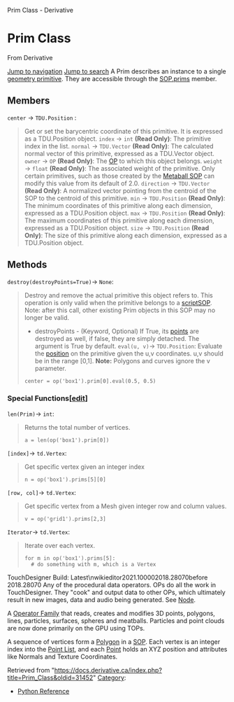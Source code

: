 

Prim Class - Derivative




# Prim Class
From Derivative

[Jump to navigation](#mw-head)
[Jump to search](#searchInput)
A Prim describes an instance to a single [geometry primitive](Primitive.html "Primitive"). They are accessible through the [SOP.prims](SOP_Class.html "SOP Class") member.
  

## Members
`center` → `TDU.Position` :
> Get or set the barycentric coordinate of this primitive. It is expressed as a TDU.Position object.
`index` → `int` **(Read Only)**:
> The primitive index in the list.
`normal` → `TDU.Vector` **(Read Only)**:
> The calculated normal vector of this primitive, expressed as a TDU.Vector object.
`owner` → `OP` **(Read Only)**:
> The [OP](OP_Class.html "OP Class") to which this object belongs.
`weight` → `float` **(Read Only)**:
> The associated weight of the primitive. Only certain primitives, such as those created by the [Metaball SOP](Metaball_SOP.html "Metaball SOP") can modify this value from its default of 2.0.
`direction` → `TDU.Vector` **(Read Only)**:
> A normalized vector pointing from the centroid of the SOP to the centroid of this primitive.
`min` → `TDU.Position` **(Read Only)**:
> The minimum coordinates of this primitive along each dimension, expressed as a TDU.Position object.
`max` → `TDU.Position` **(Read Only)**:
> The maximum coordinates of this primitive along each dimension, expressed as a TDU.Position object.
`size` → `TDU.Position` **(Read Only)**:
> The size of this primitive along each dimension, expressed as a TDU.Position object.
## Methods
`destroy(destroyPoints=True)`→ `None`:
> Destroy and remove the actual primitive this object refers to. This operation is only valid when the primitive belongs to a [scriptSOP](https://docs.derivative.ca/ScriptSOP_Class "ScriptSOP Class"). Note: after this call, other existing Prim objects in this SOP may no longer be valid.
> 
> * destroyPoints - (Keyword, Optional) If True, its [points](Point_Class.html "Point Class") are destroyed as well, if false, they are simply detached. The argument is True by default.
`eval(u, v)`→ `TDU.Position`:
> Evaluate the [position](Position_Class.html "Position Class") on the primitive given the u,v coordinates. u,v should be in the range [0,1]. **Note:** Polygons and curves ignore the v parameter.
> 
> ```
> center = op('box1').prim[0].eval(0.5, 0.5)
> 
> ```
### Special Functions[[edit](https://docs.derivative.ca/index.php?title=Template:SubSection&action=edit&section=T-1 "Edit section: Special Functions")]
`len(Prim)`→ `int`:
> Returns the total number of vertices.
> 
> ```
> a = len(op('box1').prim[0])
> 
> ```
`[index]`→ `td.Vertex`:
> Get specific vertex given an integer index
> 
> ```
> n = op('box1').prims[5][0]
> 
> ```
`[row, col]`→ `td.Vertex`:
> Get specific vertex from a Mesh given integer row and column values.
> 
> ```
> v = op('grid1').prims[2,3]
> 
> ```
`Iterator`→ `td.Vertex`:
> Iterate over each vertex.
> 
> ```
> for m in op('box1').prims[5]:
> 	# do something with m, which is a Vertex
> 
> ```
  
TouchDesigner Build: Latest\nwikieditor2021.100002018.28070before 2018.28070
Any of the procedural data operators. OPs do all the work in TouchDesigner. They "cook" and output data to other OPs, which ultimately result in new images, data and audio being generated. See [Node](Node.html "Node").

A [Operator Family](Operator_Family.html "Operator Family") that reads, creates and modifies 3D points, polygons, lines, particles, surfaces, spheres and meatballs. Particles and point clouds are now done primarily on the GPU using TOPs.

A sequence of vertices form a [Polygon](Polygon.html "Polygon") in a [SOP](SOP.html "SOP"). Each vertex is an integer index into the [Point List](Point_List.html "Point List"), and each [Point](Point.html "Point") holds an XYZ position and attributes like Normals and Texture Coordinates.

Retrieved from "<https://docs.derivative.ca/index.php?title=Prim_Class&oldid=31452>"
[Category](Special_Categories.html "Special:Categories"):
* [Python Reference](Category_Python_Reference.html "Category:Python Reference")